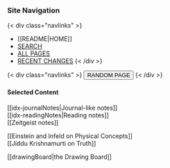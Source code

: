 ### Site Navigation

{< div class="navlinks" >}
- [[README|HOME]]
- [SEARCH](/search.html)  
- [ALL PAGES](/all-pages.html)  
- [RECENT CHANGES](/recent-pages.html)
{< /div >}

{< div class="navlinks" >}
  <button onclick="location.href=`${randomPageLink()}`">
    RANDOM PAGE
  </button>
{< /div >}

#### Selected Content
   
[[idx-journalNotes|Journal-like notes]]  
[[idx-readingNotes|Reading notes]]  
[[Zeitgeist notes]]  

[[Einstein and Infeld on Physical Concepts]]  
[[Jiddu Krishnamurti on Truth]]  

[[drawingBoard|the Drawing Board]]  

